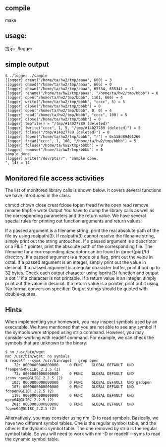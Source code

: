 ## compile
make

## usage:
提示:
./logger

## simple output
```
$ ./logger ./sample  
[logger] creat("/home/ta/hw2/tmp/aaaa", 600) = 3
[logger] chmod("/home/ta/hw2/tmp/aaaa", 666) = 0
[logger] chown("/home/ta/hw2/tmp/aaaa", 65534, 65534) = -1
[logger] rename("/home/ta/hw2/tmp/aaaa", "/home/ta/hw2/tmp/bbbb") = 0
[logger] open("/home/ta/hw2/tmp/bbbb", 1101, 666) = 4
[logger] write("/home/ta/hw2/tmp/bbbb", "cccc", 5) = 5
[logger] close("/home/ta/hw2/tmp/bbbb") = 0
[logger] open("/home/ta/hw2/tmp/bbbb", 0, 0) = 4
[logger] read("/home/ta/hw2/tmp/bbbb", "cccc", 100) = 5
[logger] close("/home/ta/hw2/tmp/bbbb") = 0
[logger] tmpfile() = "/tmp/#14027789 (deleted)"
[logger] fwrite("cccc", 1, 5, "/tmp/#14027789 (deleted)") = 5
[logger] fclose("/tmp/#14027789 (deleted)") = 0
[logger] fopen("/home/ta/hw2/tmp/bbbb", "r") = 0x558d89401260
[logger] fread("cccc", 1, 100, "/home/ta/hw2/tmp/bbbb") = 5
[logger] fclose("/home/ta/hw2/tmp/bbbb") = 0
[logger] remove("/home/ta/hw2/tmp/bbbb") = 0
sample done.
[logger] write("/dev/pts/7", "sample done.  
", 14) = 14
```

## Monitored file access activities
The list of monitored library calls is shown below. It covers several functions we have introduced in the class.

chmod chown close creat fclose fopen fread fwrite open read remove rename tmpfile write
Output
You have to dump the library calls as well as the corresponding parameters and the return value. We have several special rules for printing out function arguments and return values:

If a passed argument is a filename string, print the real absolute path of the file by using realpath(3). If realpath(3) cannot resolve the filename string, simply print out the string untouched.
If a passed argument is a descriptor or a FILE * pointer, print the absolute path of the corresponding file. The filename for a corresponding descriptor can be found in /proc/{pid}/fd directory.
If a passed argument is a mode or a flag, print out the value in octal.
If a passed argument is an integer, simply print out the value in decimal.
If a passed argument is a regular character buffer, print it out up to 32 bytes. Check each output character using isprint(3) function and output a dot '.' if a character is not printable.
If a return value is an integer, simply print out the value in decimal.
If a return value is a pointer, print out it using %p format conversion specifier.
Output strings should be quoted with double-quotes.

## Hints
When implementing your homework, you may inspect symbols used by an executable. We have mentioned that you are not able to see any symbol if the symbols were stripped using strip command. However, you may consider working with readelf command. For example, we can check the symbols that are unknown to the binary:
```
$ nm /usr/bin/wget
nm: /usr/bin/wget: no symbols
$ readelf --syms /usr/bin/wget | grep open
    72: 0000000000000000     0 FUNC    GLOBAL DEFAULT  UND freopen64@GLIBC_2.2.5 (2)
    73: 0000000000000000     0 FUNC    GLOBAL DEFAULT  UND iconv_open@GLIBC_2.2.5 (2)
   103: 0000000000000000     0 FUNC    GLOBAL DEFAULT  UND gzdopen
   107: 0000000000000000     0 FUNC    GLOBAL DEFAULT  UND fdopen@GLIBC_2.2.5 (2)
   119: 0000000000000000     0 FUNC    GLOBAL DEFAULT  UND open64@GLIBC_2.2.5 (2)
   201: 0000000000000000     0 FUNC    GLOBAL DEFAULT  UND fopen64@GLIBC_2.2.5 (2)
  ```
Alternatively, you may consider using nm -D to read symbols. Basically, we have two different symbol tables. One is the regular symbol table, and the other is the dynamic symbol table. The one removed by strip is the regular symbol table. So you will need to work with nm -D or readelf --syms to read the dynamic symbol table.
